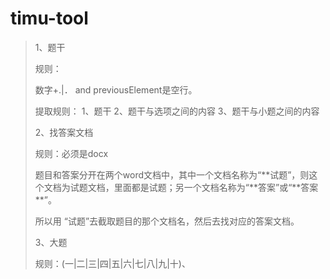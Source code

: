 # timu-tool
>1、题干
>
>  规则：
>
>  数字+.|． and previousElement是空行。
>
>  提取规则：
>  1、题干
>  2、题干与选项之间的内容
>  3、题干与小题之间的内容
>
>2、找答案文档
>
>	规则：必须是docx
>
>	题目和答案分开在两个word文档中，其中一个文档名称为“\*\*试题”，则这个文档为试题文档，里面都是试题；另一个文档名称为“\*\*答案”或“\*\*答案\*\*”。
>
>	所以用 “试题”去截取题目的那个文档名，然后去找对应的答案文档。
>
>3、大题
>
>	规则：(一|二|三|四|五|六|七|八|九|十)、